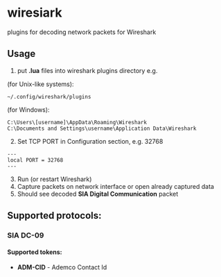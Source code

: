 # wiresiark
plugins for decoding network packets for Wireshark

## Usage
1. put **.lua** files into wireshark plugins directory e.g. 

(for Unix-like systems):
````shell
~/.config/wireshark/plugins
````
(for Windows):
````shell
C:\Users\[username]\AppData\Roaming\Wireshark
C:\Documents and Settings\username\Application Data\Wireshark
````

2. Set TCP PORT in Configuration section, e.g. 32768
```
---
local PORT = 32768
---
```
3. Run (or restart Wireshark)
4. Capture packets on network interface or open already captured data
5. Should see decoded **SIA Digital Communication** packet

## Supported protocols:

### SIA DC-09

#### Supported tokens:

- **ADM-CID** - Ademco Contact Id


